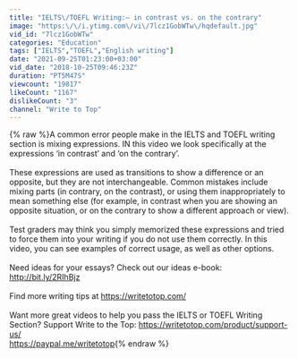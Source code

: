```yaml
---
title: "IELTS\/TOEFL Writing:— in contrast vs. on the contrary"
image: "https:\/\/i.ytimg.com\/vi\/7lcz1GobWTw\/hqdefault.jpg"
vid_id: "7lcz1GobWTw"
categories: "Education"
tags: ["IELTS","TOEFL","English writing"]
date: "2021-09-25T01:23:00+03:00"
vid_date: "2018-10-25T09:46:23Z"
duration: "PT5M47S"
viewcount: "19817"
likeCount: "1167"
dislikeCount: "3"
channel: "Write to Top"
---
```

{% raw %}A common error people make in the IELTS and TOEFL writing section is mixing expressions. IN this video we look specifically at the expressions ‘in contrast’ and ‘on the contrary’. <br /><br />These expressions are used as transitions to show a difference or an opposite, but they are not interchangeable. Common mistakes include mixing parts (in contrary, on the contrast), or using them inappropriately to mean something else (for example, in contrast when you are showing an opposite situation, or on the contrary to show a different approach or view). <br /><br />Test graders may think you simply memorized these expressions and tried to force them into your writing if you do not use them correctly. In this video, you can see examples of correct usage, as well as other options.<br /><br />Need ideas for your essays? Check out our ideas e-book: <a rel="nofollow" target="blank" href="http://bit.ly/2RIhBjz">http://bit.ly/2RIhBjz</a><br /><br />Find more writing tips at <a rel="nofollow" target="blank" href="https://writetotop.com/">https://writetotop.com/</a><br /><br />Want more great videos to help you pass the IELTS or TOEFL Writing Section? Support Write to the Top: <a rel="nofollow" target="blank" href="https://writetotop.com/product/support-us/">https://writetotop.com/product/support-us/</a><br /><a rel="nofollow" target="blank" href="https://paypal.me/writetotop">https://paypal.me/writetotop</a>{% endraw %}
